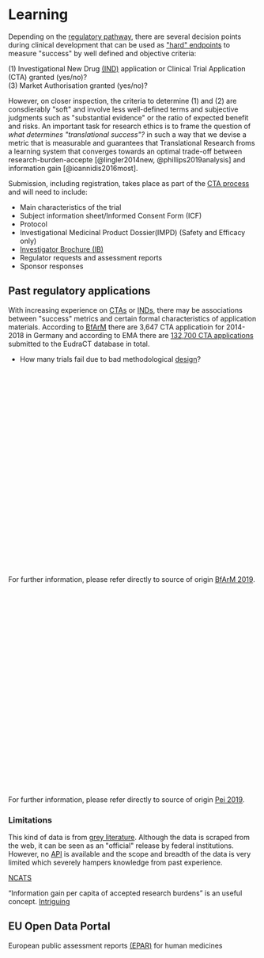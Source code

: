 # Learning

Depending on the [regulatory pathway](https://collaboration.fda.gov/pqigjg5xl6jx/?proto=true), there are several decision points during clinical development that can be used as ["hard" endpoints](https://www.eupati.eu/glossary/hard-endpoint/) to measure "success" by well defined and objective criteria:

(1) Investigational New Drug [(IND)](https://www.fda.gov/drugs/types-applications/investigational-new-drug-ind-application) application or Clinical Trial Application (CTA) granted (yes/no)?  
(3) Market Authorisation granted (yes/no)?  

However, on closer inspection, the criteria to determine (1) and (2) are consdierably "soft" and involve less well-defined terms and subjective judgments such as "substantial evidence" or the ratio of expected benefit and risks. An important task for research ethics is to frame the question of *what determines "translational success"?* in such a way that we devise a metric that is measurable and guarantees that Translational Research froms a learning system that converges towards an optimal trade-off between research-burden-accepte [@lingler2014new, @phillips2019analysis] and information gain [@ioannidis2016most].

Submission, including registration, takes place as part of the [CTA process](https://www.youtube.com/watch?v=9WANVbEgHH8) and will need to include:

- Main characteristics of the trial
- Subject information sheet/Informed Consent Form (ICF)
- Protocol
- Investigational Medicinal Product Dossier(IMPD) (Safety and Efficacy only)
- [Investigator Brochure (IB)]()
- Regulator requests and assessment reports
- Sponsor responses


## Past regulatory applications
With increasing experience on [CTAs](https://eudract.ema.europa.eu/help/Default.htm#eudract/purpose_cta_ov.htm) or [INDs](https://www.fda.gov/drugs/types-applications/investigational-new-drug-ind-application), there may be associations between "success" metrics and certain formal characteristics of application materials. According to [BfArM](https://www.bfarm.de/EN/BfArM/_node.html) there are 3,647 CTA applicatioin for 2014-2018 in Germany and according to EMA there are [132,700 CTA applications](https://eudract.ema.europa.eu/docs/statistics/EudraCT_Statistics_2019/EudraCT_Public_Report_Stats_Oct_2019.pdf) submitted to the EudraCT database in total.

- How many trials fail due to bad methodological [design](https://www.youtube.com/watch?v=hDcedskQy60)? 



<!--html_preserve--><div id="htmlwidget-c5deeb77490e384fb916" style="width:100%;height:400px;" class="plotly html-widget"></div>
<script type="application/json" data-for="htmlwidget-c5deeb77490e384fb916">{"x":{"visdat":{"1df07fed2fe8":["function () ","plotlyVisDat"]},"cur_data":"1df07fed2fe8","attrs":{"1df07fed2fe8":{"x":{},"y":{},"name":"Phase 1","alpha_stroke":1,"sizes":[10,100],"spans":[1,20],"type":"bar"},"1df07fed2fe8.1":{"x":{},"y":{},"name":"Phase 2","alpha_stroke":1,"sizes":[10,100],"spans":[1,20],"type":"bar","inherit":true},"1df07fed2fe8.2":{"x":{},"y":{},"name":"Phase 3","alpha_stroke":1,"sizes":[10,100],"spans":[1,20],"type":"bar","inherit":true},"1df07fed2fe8.3":{"x":{},"y":{},"name":"Phase 4","alpha_stroke":1,"sizes":[10,100],"spans":[1,20],"type":"bar","inherit":true}},"layout":{"margin":{"b":40,"l":60,"t":25,"r":10},"yaxis":{"domain":[0,1],"automargin":true,"title":"Count"},"barmode":"stack","xaxis":{"domain":[0,1],"automargin":true,"title":"year"},"hovermode":"closest","showlegend":true},"source":"A","config":{"showSendToCloud":false},"data":[{"x":[2014,2015,2016,2017,2018],"y":[221,224,207,203,171],"name":"Phase 1","type":"bar","marker":{"color":"rgba(31,119,180,1)","line":{"color":"rgba(31,119,180,1)"}},"error_y":{"color":"rgba(31,119,180,1)"},"error_x":{"color":"rgba(31,119,180,1)"},"xaxis":"x","yaxis":"y","frame":null},{"x":[2014,2015,2016,2017,2018],"y":[270,226,226,233,220],"name":"Phase 2","type":"bar","marker":{"color":"rgba(255,127,14,1)","line":{"color":"rgba(255,127,14,1)"}},"error_y":{"color":"rgba(255,127,14,1)"},"error_x":{"color":"rgba(255,127,14,1)"},"xaxis":"x","yaxis":"y","frame":null},{"x":[2014,2015,2016,2017,2018],"y":[289,297,243,234,263],"name":"Phase 3","type":"bar","marker":{"color":"rgba(44,160,44,1)","line":{"color":"rgba(44,160,44,1)"}},"error_y":{"color":"rgba(44,160,44,1)"},"error_x":{"color":"rgba(44,160,44,1)"},"xaxis":"x","yaxis":"y","frame":null},{"x":[2014,2015,2016,2017,2018],"y":[84,100,39,38,40],"name":"Phase 4","type":"bar","marker":{"color":"rgba(214,39,40,1)","line":{"color":"rgba(214,39,40,1)"}},"error_y":{"color":"rgba(214,39,40,1)"},"error_x":{"color":"rgba(214,39,40,1)"},"xaxis":"x","yaxis":"y","frame":null}],"highlight":{"on":"plotly_click","persistent":false,"dynamic":false,"selectize":false,"opacityDim":0.2,"selected":{"opacity":1},"debounce":0},"shinyEvents":["plotly_hover","plotly_click","plotly_selected","plotly_relayout","plotly_brushed","plotly_brushing","plotly_clickannotation","plotly_doubleclick","plotly_deselect","plotly_afterplot","plotly_sunburstclick"],"base_url":"https://plot.ly"},"evals":[],"jsHooks":[]}</script><!--/html_preserve-->

For further information, please refer directly to source of origin [BfArM 2019](https://www.bfarm.de/DE/Arzneimittel/Arzneimittelzulassung/KlinischePruefung/Genehmigungs-Verfahren/Statistik.html).

<!---
![Please refer directly to source of origin. [BfArM 2019](https://www.bfarm.de/DE/Arzneimittel/Arzneimittelzulassung/KlinischePruefung/Genehmigungs-Verfahren/Statistik.html)](https://www.bfarm.de/SharedDocs/Bilder/Arzneimittel/klinPr/Statistik2014-2018.jpg?__blob=normal&v=3){width=450px}


![Please refer directly to source of origin. [Pei 2019](https://www.pei.de/EN/information/license-applicants/clinical-trial-authorisation/statistics/statistics-clinical-trials-node.html)](https://www.pei.de/SharedDocs/Bilder/EN/license-applicants/overview-all-requests.jpg?__blob=thumbnail&v=10){width=450px}
-->


<!--html_preserve--><div id="htmlwidget-899d1aac2d3e6588d6ed" style="width:100%;height:400px;" class="plotly html-widget"></div>
<script type="application/json" data-for="htmlwidget-899d1aac2d3e6588d6ed">{"x":{"visdat":{"1df017d712e5":["function () ","plotlyVisDat"]},"cur_data":"1df017d712e5","attrs":{"1df017d712e5":{"x":{},"y":{},"name":"Phase 1","alpha_stroke":1,"sizes":[10,100],"spans":[1,20],"type":"bar"},"1df017d712e5.1":{"x":{},"y":{},"name":"Phase 2","alpha_stroke":1,"sizes":[10,100],"spans":[1,20],"type":"bar","inherit":true},"1df017d712e5.2":{"x":{},"y":{},"name":"Phase 3","alpha_stroke":1,"sizes":[10,100],"spans":[1,20],"type":"bar","inherit":true},"1df017d712e5.3":{"x":{},"y":{},"name":"Phase 4","alpha_stroke":1,"sizes":[10,100],"spans":[1,20],"type":"bar","inherit":true}},"layout":{"margin":{"b":40,"l":60,"t":25,"r":10},"yaxis":{"domain":[0,1],"automargin":true,"title":"Count"},"barmode":"stack","xaxis":{"domain":[0,1],"automargin":true,"title":"year"},"hovermode":"closest","showlegend":true},"source":"A","config":{"showSendToCloud":false},"data":[{"x":[2004,2005,2006,2007,2008,2009,2010,2011,2012,2013,2014,2015,2016,2017,2018],"y":[10,24,27,27,36,30,33,47,36,41,48,51,55,73,53],"name":"Phase 1","type":"bar","marker":{"color":"rgba(31,119,180,1)","line":{"color":"rgba(31,119,180,1)"}},"error_y":{"color":"rgba(31,119,180,1)"},"error_x":{"color":"rgba(31,119,180,1)"},"xaxis":"x","yaxis":"y","frame":null},{"x":[2004,2005,2006,2007,2008,2009,2010,2011,2012,2013,2014,2015,2016,2017,2018],"y":[4,43,59,89,92,79,97,113,118,96,83,125,131,117,151],"name":"Phase 2","type":"bar","marker":{"color":"rgba(255,127,14,1)","line":{"color":"rgba(255,127,14,1)"}},"error_y":{"color":"rgba(255,127,14,1)"},"error_x":{"color":"rgba(255,127,14,1)"},"xaxis":"x","yaxis":"y","frame":null},{"x":[2004,2005,2006,2007,2008,2009,2010,2011,2012,2013,2014,2015,2016,2017,2018],"y":[10,74,86,83,73,97,108,107,100,100,119,143,141,130,136],"name":"Phase 3","type":"bar","marker":{"color":"rgba(44,160,44,1)","line":{"color":"rgba(44,160,44,1)"}},"error_y":{"color":"rgba(44,160,44,1)"},"error_x":{"color":"rgba(44,160,44,1)"},"xaxis":"x","yaxis":"y","frame":null},{"x":[2004,2005,2006,2007,2008,2009,2010,2011,2012,2013,2014,2015,2016,2017,2018],"y":[1,14,10,11,12,13,9,13,11,8,17,8,13,12,9],"name":"Phase 4","type":"bar","marker":{"color":"rgba(214,39,40,1)","line":{"color":"rgba(214,39,40,1)"}},"error_y":{"color":"rgba(214,39,40,1)"},"error_x":{"color":"rgba(214,39,40,1)"},"xaxis":"x","yaxis":"y","frame":null}],"highlight":{"on":"plotly_click","persistent":false,"dynamic":false,"selectize":false,"opacityDim":0.2,"selected":{"opacity":1},"debounce":0},"shinyEvents":["plotly_hover","plotly_click","plotly_selected","plotly_relayout","plotly_brushed","plotly_brushing","plotly_clickannotation","plotly_doubleclick","plotly_deselect","plotly_afterplot","plotly_sunburstclick"],"base_url":"https://plot.ly"},"evals":[],"jsHooks":[]}</script><!--/html_preserve-->

For further information, please refer directly to source of origin [Pei 2019](https://www.pei.de/EN/information/license-applicants/clinical-trial-authorisation/statistics/statistics-clinical-trials-node.html).

### Limitations
This kind of data is from [grey literature](https://en.wikipedia.org/wiki/Grey_literature). Although the data is scraped from the web, it can be seen as an "official" release by federal institutions. However, no [API](https://en.wikipedia.org/wiki/Application_programming_interface) is available and the scope and breadth of the data is very limited which severely hampers knowledge from past experience.

[NCATS](https://pubs.acs.org/doi/pdf/10.1021/acsptsci.9b00056)

“Information gain per capita of accepted research burdens” is an useful concept. 
[Intriguing](http://serayamaouche.net/code/R/Rcode.html)





## EU Open Data Portal
European public assessment reports [(EPAR)](http://data.europa.eu/euodp/en/data/dataset/epar-human-medicines) for human medicines
